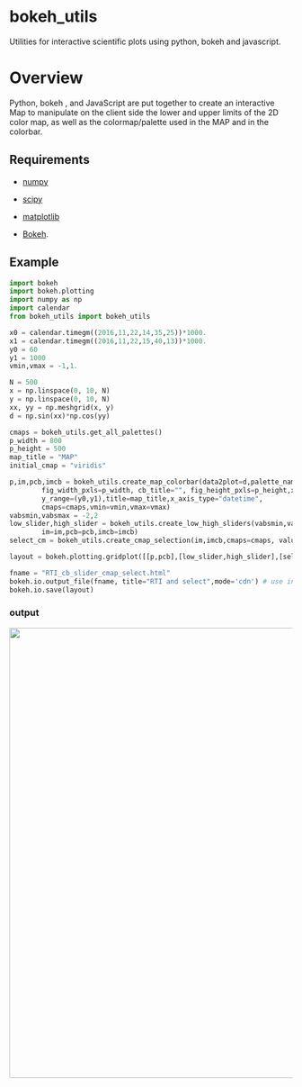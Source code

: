 # bokeh_utils
Utilities for interactive scientific plots using python, bokeh and javascript.
# Overview
Python, bokeh , and JavaScript are put together to create an interactive Map to 
manipulate on the client side the lower and upper limits of the 2D color map, 
as well as the colormap/palette used in the MAP and in the colorbar.
## Requirements

*  [numpy](http://www.numpy.org/)
  
*  [scipy](http://www.scipy.org/)
  
*  [matplotlib](http://matplotlib.org/)
  
*  [Bokeh](http://bokeh.pydata.org/en/latest/).

## Example
```python
import bokeh
import bokeh.plotting
import numpy as np
import calendar
from bokeh_utils import bokeh_utils

x0 = calendar.timegm((2016,11,22,14,35,25))*1000.
x1 = calendar.timegm((2016,11,22,15,40,13))*1000.
y0 = 60
y1 = 1000
vmin,vmax = -1,1.

N = 500
x = np.linspace(0, 10, N)
y = np.linspace(0, 10, N)
xx, yy = np.meshgrid(x, y)
d = np.sin(xx)*np.cos(yy)

cmaps = bokeh_utils.get_all_palettes()
p_width = 800
p_height = 500
map_title = "MAP"
initial_cmap = "viridis"

p,im,pcb,imcb = bokeh_utils.create_map_colorbar(data2plot=d,palette_name=initial_cmap,
        fig_width_pxls=p_width, cb_title="", fig_height_pxls=p_height,x_range=(x0,x1),
        y_range=(y0,y1),title=map_title,x_axis_type="datetime",
        cmaps=cmaps,vmin=vmin,vmax=vmax)
vabsmin,vabsmax = -2,2
low_slider,high_slider = bokeh_utils.create_low_high_sliders(vabsmin,vabsmax,vmin,vmax,
        im=im,pcb=pcb,imcb=imcb)
select_cm = bokeh_utils.create_cmap_selection(im,imcb,cmaps=cmaps, value=initial_cmap)

layout = bokeh.plotting.gridplot([[p,pcb],[low_slider,high_slider],[select_cm]])

fname = "RTI_cb_slider_cmap_select.html"
bokeh.io.output_file(fname, title="RTI and select",mode='cdn') # use inline instead of cdn for independent page
bokeh.io.save(layout)
```
### output

<img src="https://github.com/pmreyes2/bokeh_utils/blob/master/MAP_cb_controls.png" width="800">
